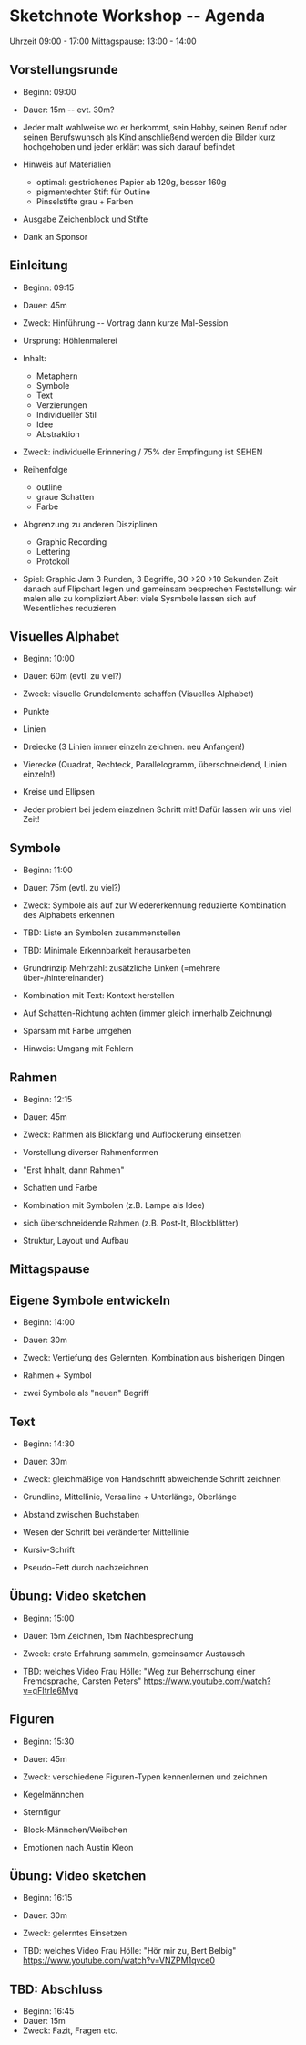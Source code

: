 # Sketchnote Workshop -- Agenda

Uhrzeit 09:00 - 17:00
Mittagspause: 13:00 - 14:00

## Vorstellungsrunde

* Beginn: 09:00
* Dauer: 15m -- evt. 30m?
* Jeder malt wahlweise wo er herkommt, sein Hobby, seinen Beruf oder seinen Berufswunsch als Kind
  anschließend werden die Bilder kurz hochgehoben und jeder erklärt was sich darauf befindet

* Hinweis auf Materialien
  - optimal: gestrichenes Papier ab 120g, besser 160g
  - pigmentechter Stift für Outline
  - Pinselstifte grau + Farben
* Ausgabe Zeichenblock und Stifte
* Dank an Sponsor


## Einleitung

* Beginn: 09:15
* Dauer: 45m
* Zweck: Hinführung -- Vortrag dann kurze Mal-Session

* Ursprung: Höhlenmalerei
* Inhalt:
  - Metaphern
  - Symbole
  - Text
  - Verzierungen
  - Individueller Stil
  - Idee
  - Abstraktion
* Zweck: individuelle Erinnering / 75% der Empfingung ist SEHEN
* Reihenfolge
  - outline
  - graue Schatten
  - Farbe
* Abgrenzung zu anderen Disziplinen
  - Graphic Recording
  - Lettering
  - Protokoll

* Spiel: Graphic Jam
  3 Runden, 3 Begriffe, 30->20->10 Sekunden Zeit
  danach auf Flipchart legen und gemeinsam besprechen
  Feststellung: wir malen alle zu kompliziert
  Aber: viele Sysmbole lassen sich auf Wesentliches reduzieren


## Visuelles Alphabet

* Beginn: 10:00
* Dauer: 60m (evtl. zu viel?)
* Zweck: visuelle Grundelemente schaffen (Visuelles Alphabet)

* Punkte
* Linien
* Dreiecke (3 Linien immer einzeln zeichnen. neu Anfangen!)
* Vierecke (Quadrat, Rechteck, Parallelogramm, überschneidend, Linien einzeln!)
* Kreise und Ellipsen

* Jeder probiert bei jedem einzelnen Schritt mit! Dafür lassen wir uns viel Zeit!


## Symbole

* Beginn: 11:00
* Dauer: 75m (evtl. zu viel?)
* Zweck: Symbole als auf zur Wiedererkennung reduzierte Kombination des Alphabets erkennen

* TBD: Liste an Symbolen zusammenstellen
* TBD: Minimale Erkennbarkeit herausarbeiten
* Grundrinzip Mehrzahl: zusätzliche Linken (=mehrere über-/hintereinander)
* Kombination mit Text: Kontext herstellen
* Auf Schatten-Richtung achten (immer gleich innerhalb Zeichnung)
* Sparsam mit Farbe umgehen

* Hinweis: Umgang mit Fehlern


## Rahmen

* Beginn: 12:15
* Dauer: 45m
* Zweck: Rahmen als Blickfang und Auflockerung einsetzen

* Vorstellung diverser Rahmenformen
* "Erst Inhalt, dann Rahmen"
* Schatten und Farbe
* Kombination mit Symbolen (z.B. Lampe als Idee)
* sich überschneidende Rahmen (z.B. Post-It, Blockblätter)

* Struktur, Layout und Aufbau


## Mittagspause


## Eigene Symbole entwickeln

* Beginn: 14:00
* Dauer: 30m
* Zweck: Vertiefung des Gelernten. Kombination aus bisherigen Dingen

* Rahmen + Symbol
* zwei Symbole als "neuen" Begriff


## Text

* Beginn: 14:30
* Dauer: 30m
* Zweck: gleichmäßige von Handschrift abweichende Schrift zeichnen

* Grundline, Mittellinie, Versalline + Unterlänge, Oberlänge
* Abstand zwischen Buchstaben
* Wesen der Schrift bei veränderter Mittellinie
* Kursiv-Schrift
* Pseudo-Fett durch nachzeichnen


## Übung: Video sketchen

* Beginn: 15:00
* Dauer: 15m Zeichnen, 15m Nachbesprechung
* Zweck: erste Erfahrung sammeln, gemeinsamer Austausch

* TBD: welches Video
  Frau Hölle: "Weg zur Beherrschung einer Fremdsprache, Carsten Peters"
  https://www.youtube.com/watch?v=gFItrIe6Myg


## Figuren

* Beginn: 15:30
* Dauer: 45m
* Zweck: verschiedene Figuren-Typen kennenlernen und zeichnen

* Kegelmännchen
* Sternfigur
* Block-Männchen/Weibchen

* Emotionen nach Austin Kleon


## Übung: Video sketchen

* Beginn: 16:15
* Dauer: 30m
* Zweck: gelerntes Einsetzen

* TBD: welches Video
  Frau Hölle: "Hör mir zu, Bert Belbig"
  https://www.youtube.com/watch?v=VNZPM1qvce0


## TBD: Abschluss

* Beginn: 16:45
* Dauer: 15m
* Zweck: Fazit, Fragen etc.
